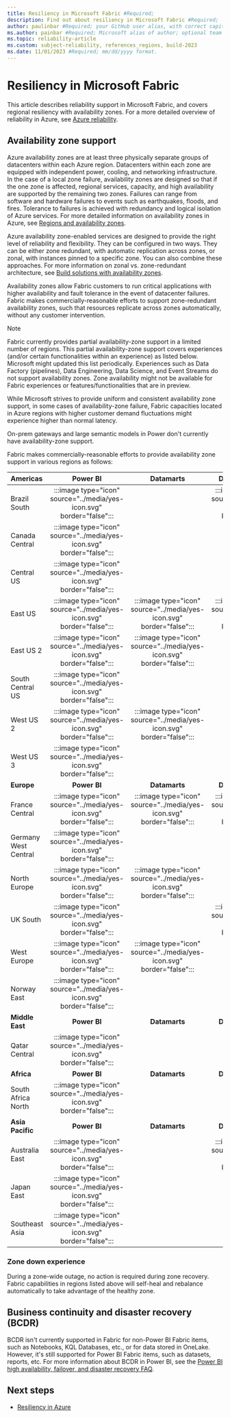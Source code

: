 ```yaml
---
title: Resiliency in Microsoft Fabric #Required;
description: Find out about resiliency in Microsoft Fabric #Required; 
author: paulinbar #Required; your GitHub user alias, with correct capitalization.
ms.author: painbar #Required; Microsoft alias of author; optional team alias.
ms.topic: reliability-article
ms.custom: subject-reliability, references_regions, build-2023
ms.date: 11/01/2023 #Required; mm/dd/yyyy format.
---
```


# Resiliency in Microsoft Fabric

This article describes reliability support in Microsoft Fabric, and covers regional resiliency with availability zones. For a more detailed overview of reliability in Azure, see [Azure reliability](/azure/architecture/framework/resiliency/overview).

## Availability zone support
Azure availability zones are at least three physically separate groups of datacenters within each Azure region. Datacenters within each zone are equipped with independent power, cooling, and networking infrastructure. In the case of a local zone failure, availability zones are designed so that if the one zone is affected, regional services, capacity, and high availability are supported by the remaining two zones.  Failures can range from software and hardware failures to events such as earthquakes, floods, and fires. Tolerance to failures is achieved with redundancy and logical isolation of Azure services. For more detailed information on availability zones in Azure, see [Regions and availability zones](/azure/availability-zones/az-overview).

Azure availability zone-enabled services are designed to provide the right level of reliability and flexibility. They can be configured in two ways. They can be either zone redundant, with automatic replication across zones, or zonal, with instances pinned to a specific zone. You can also combine these approaches. For more information on zonal vs. zone-redundant architecture, see [Build solutions with availability zones](/azure/architecture/high-availability/building-solutions-for-high-availability).

Availability zones allow Fabric customers to run critical applications with higher availability and fault tolerance in the event of datacenter failures. Fabric makes commercially-reasonable efforts to support zone-redundant availability zones, such that resources replicate across zones automatically, without any customer intervention.

> [!Note]
> Fabric currently provides partial availability-zone support in a limited number of regions. This partial availability-zone support covers experiences (and/or certain functionalities within an experience) as listed below. Microsoft might updated this list periodically. Experiences such as Data Factory (pipelines), Data Engineering, Data Science, and Event Streams do not support availability zones. Zone availability might not be available for Fabric experiences or features/functionalities that are in preview.
>
> While Microsoft strives to provide uniform and consistent availability zone support, in some cases of availability-zone failure, Fabric capacities located in Azure regions with higher customer demand fluctuations might experience higher than normal latency.
>
> On-prem gateways and large semantic models in Power don't currently have availability-zone support.  

Fabric makes commercially-reasonable efforts to provide availability zone support in various regions as follows:

| **Americas**         | **Power BI**                                                          | **Datamarts**                                                         | **Data Warehouses**                                                   | **Real-Time Analytics**                                               |
|:---------------------|:---------------------------------------------------------------------:|:---------------------------------------------------------------------:|:---------------------------------------------------------------------:|:---------------------------------------------------------------------:|
| Brazil South         | :::image type="icon" source="../media/yes-icon.svg" border="false"::: |                                                                       | :::image type="icon" source="../media/yes-icon.svg" border="false"::: | :::image type="icon" source="../media/yes-icon.svg" border="false"::: |
| Canada Central       | :::image type="icon" source="../media/yes-icon.svg" border="false"::: |                                                                       |                                                                       | :::image type="icon" source="../media/yes-icon.svg" border="false"::: |
| Central US           | :::image type="icon" source="../media/yes-icon.svg" border="false"::: |                                                                       |                                                                       |                                                                       |
| East US              | :::image type="icon" source="../media/yes-icon.svg" border="false"::: | :::image type="icon" source="../media/yes-icon.svg" border="false"::: | :::image type="icon" source="../media/yes-icon.svg" border="false"::: | :::image type="icon" source="../media/yes-icon.svg" border="false"::: |
| East US 2            | :::image type="icon" source="../media/yes-icon.svg" border="false"::: | :::image type="icon" source="../media/yes-icon.svg" border="false"::: |                                                                       | :::image type="icon" source="../media/yes-icon.svg" border="false"::: |
| South Central US     | :::image type="icon" source="../media/yes-icon.svg" border="false"::: |                                                                       |                                                                       |                                                                       |
| West US 2            | :::image type="icon" source="../media/yes-icon.svg" border="false"::: | :::image type="icon" source="../media/yes-icon.svg" border="false"::: |                                                                       |                                                                       |
| West US 3            | :::image type="icon" source="../media/yes-icon.svg" border="false"::: |                                                                       |                                                                       | :::image type="icon" source="../media/yes-icon.svg" border="false"::: |
| **Europe**           | **Power BI**                                                          | **Datamarts**                                                         | **Data Warehouses**                                                   | **Real-Time Analytics**                                               |
| France Central       | :::image type="icon" source="../media/yes-icon.svg" border="false"::: | :::image type="icon" source="../media/yes-icon.svg" border="false"::: | :::image type="icon" source="../media/yes-icon.svg" border="false"::: | :::image type="icon" source="../media/yes-icon.svg" border="false"::: |
| Germany West Central | :::image type="icon" source="../media/yes-icon.svg" border="false"::: |                                                                       |                                                                       |                                                                       |
| North Europe         | :::image type="icon" source="../media/yes-icon.svg" border="false"::: | :::image type="icon" source="../media/yes-icon.svg" border="false"::: |                                                                       | :::image type="icon" source="../media/yes-icon.svg" border="false"::: |
| UK South             | :::image type="icon" source="../media/yes-icon.svg" border="false"::: |                                                                       | :::image type="icon" source="../media/yes-icon.svg" border="false"::: | :::image type="icon" source="../media/yes-icon.svg" border="false"::: |
| West Europe          | :::image type="icon" source="../media/yes-icon.svg" border="false"::: | :::image type="icon" source="../media/yes-icon.svg" border="false"::: |                                                                       |                                                                       |
| Norway East          | :::image type="icon" source="../media/yes-icon.svg" border="false"::: |                                                                       |                                                                       | :::image type="icon" source="../media/yes-icon.svg" border="false"::: |
| **Middle East**      | **Power BI**                                                          | **Datamarts**                                                         | **Data Warehouses**                                                   | **Real-Time Analytics**                                               |
| Qatar Central        | :::image type="icon" source="../media/yes-icon.svg" border="false"::: |                                                                       |                                                                       |                                                                       |
| **Africa**           | **Power BI**                                                          | **Datamarts**                                                         | **Data Warehouses**                                                   | **Real-Time Analytics**                                               |
| South Africa North   | :::image type="icon" source="../media/yes-icon.svg" border="false"::: |                                                                       |                                                                       | :::image type="icon" source="../media/yes-icon.svg" border="false"::: |
| **Asia Pacific**     | **Power BI**                                                          | **Datamarts**                                                         | **Data Warehouses**                                                   | **Real-Time Analytics**                                               |
| Australia East       | :::image type="icon" source="../media/yes-icon.svg" border="false"::: |                                                                       | :::image type="icon" source="../media/yes-icon.svg" border="false"::: |                                                                       |
| Japan East           | :::image type="icon" source="../media/yes-icon.svg" border="false"::: |                                                                       |                                                                       |                                                                       |
| Southeast Asia       | :::image type="icon" source="../media/yes-icon.svg" border="false"::: |                                                                       |                                                                       |                                                                       |

### Zone down experience
During a zone-wide outage, no action is required during zone recovery. Fabric capabilities in regions listed above will self-heal and rebalance automatically to take advantage of the healthy zone.

## Business continuity and disaster recovery (BCDR)

BCDR isn't currently supported in Fabric for non-Power BI Fabric items, such as Notebooks, KQL Databases, etc., or for data stored in OneLake. However, it's still supported for Power BI Fabric items, such as datasets, reports, etc. For more information about BCDR in Power BI, see the [Power BI high availability, failover, and disaster recovery FAQ](/power-bi/enterprise/service-admin-failover).

## Next steps

* [Resiliency in Azure](/azure/availability-zones/overview)